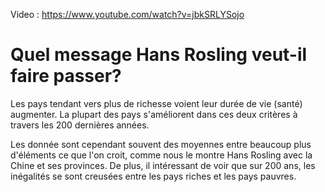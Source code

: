 Video : https://www.youtube.com/watch?v=jbkSRLYSojo

# Quel message Hans Rosling veut-il faire passer?

Les pays tendant vers plus de richesse voient leur durée de vie (santé) augmenter. La plupart des pays s'améliorent dans ces deux critères à travers les 200 dernières années.

Les donnée sont cependant souvent des moyennes entre beaucoup plus d'éléments ce que l'on croit, comme nous le montre Hans Rosling avec la Chine et ses provinces. De plus, il intéressant de voir que sur 200 ans, les inégalités se sont creusées entre les pays riches et les pays pauvres.